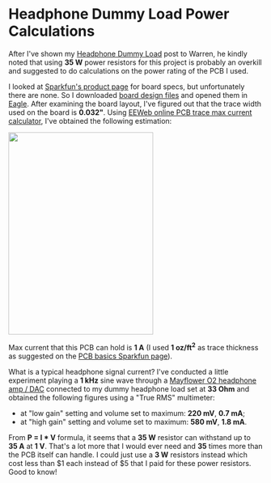 # Headphone Dummy Load Power Calculations

After I've shown my [Headphone Dummy
Load](/2016/11/my-take-on-headphone-dummy-load.md)
post to Warren, he kindly noted that using **35 W** power resistors for
this project is probably an overkill and suggested to do calculations on
the power rating of the PCB I used.

I looked at [Sparkfun's product
page](https://www.sparkfun.com/products/12702) for board specs, but
unfortunately there are none. So I downloaded [board design
files](http://cdn.sparkfun.com/datasheets/Prototyping/solderable_breadboard_mini.zip)
and opened them in [Eagle](https://cadsoft.io/). After examining the
board layout, I've figured out that the trace width used on the board is
**0.032"**. Using [EEWeb online PCB trace max current
calculator](https://www.eeweb.com/toolbox/internal-pcb-trace-max-current/),
I've obtained the following estimation:

[<img src="https://1.bp.blogspot.com/-ivjYSO0gPg4/WDC65397gsI/AAAAAAAAK4Q/WY5Z8_qNWFAK78mt4tBts_O0BEmVRddqACLcB/s400/PCB%2Bcalculator.png" width="286" height="400" />](https://1.bp.blogspot.com/-ivjYSO0gPg4/WDC65397gsI/AAAAAAAAK4Q/WY5Z8_qNWFAK78mt4tBts_O0BEmVRddqACLcB/s1600/PCB%2Bcalculator.png)

Max current that this PCB can hold is **1 A** (I used
**1 oz/ft<sup>2</sup>** as trace thickness as suggested on the [PCB basics
Sparkfun
page](https://learn.sparkfun.com/tutorials/pcb-basics/composition)).

What is a typical headphone signal current? I've conducted a little
experiment playing a **1 kHz** sine wave through a [Mayflower O2
headphone amp /
DAC](https://www.mayflowerelectronics.com/shop/digital-to-analog-converters/objective2-odac-combo-with-rear-power/)
connected to my dummy headphone load set at **33 Ohm** and obtained the
following figures using a "True RMS" multimeter:

* at "low gain" setting and volume set to maximum: **220 mV**, **0.7 mA**;
* at "high gain" setting and volume set to maximum: **580 mV**, **1.8 mA**.

From **P = I \* V** formula, it seems that a **35 W** resistor can
withstand up to **35 A** at **1 V**. That's a lot more that I would ever
need and **35** times more than the PCB itself can handle. I could just use
a **3 W** resistors instead which cost less than $1 each instead of $5
that I paid for these power resistors. Good to know!
